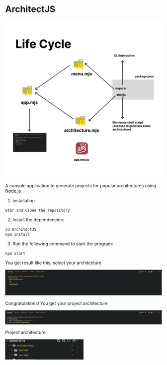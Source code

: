 # ArchitectJS

![img](https://github.com/Bahrul-Rozak/ArchitectJS/blob/main/Instagram%20post%20-%202%20(2).png)

A console application to generate projects for popular architectures using Node.js

1. Installation

```
Star and Clone the repository
```

2. Install the dependencies:

```
cd ArchitectJS
npm install
```

3. Run the following command to start the program:

```
npm start
```

<p>
You get result like this, select your architecture
</p>

![Alt text](image.png)

<p> Congratulations! You get your project architecture
</p>

![Alt text](image-1.png)

<p>Project architecture</p>

![Alt text](image-2.png)
